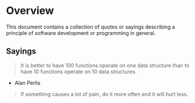 # Overview
This document contains a collection of quotes or sayings describing a principle
of software development or programming in general.

## Sayings
> It is better to have 100 functions operate on one data structure than to have
> 10 functions operate on 10 data structures.
- Alan Perlis

> If something causes a lot of pain, do it more often and it will hurt less.
